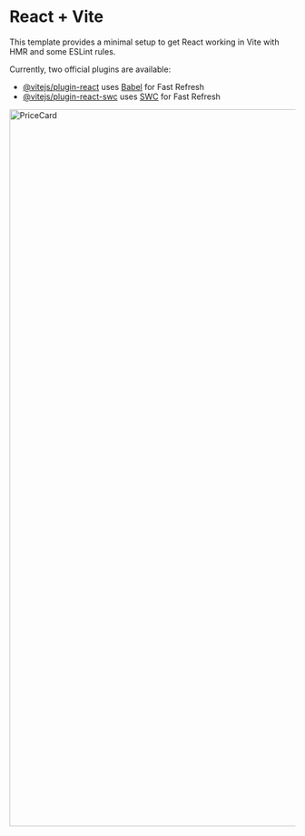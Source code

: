 # React + Vite

This template provides a minimal setup to get React working in Vite with HMR and some ESLint rules.

Currently, two official plugins are available:

- [@vitejs/plugin-react](https://github.com/vitejs/vite-plugin-react/blob/main/packages/plugin-react/README.md) uses [Babel](https://babeljs.io/) for Fast Refresh
- [@vitejs/plugin-react-swc](https://github.com/vitejs/vite-plugin-react-swc) uses [SWC](https://swc.rs/) for Fast Refresh
<img width="1261" alt="PriceCard" src="https://github.com/Aishwarya-Shanmugam/React-PriceCard/assets/101408286/5610f355-3e86-46cd-aeee-1b8970a07d05">

